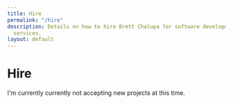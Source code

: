 ```yaml
---
title: Hire
permalink: "/hire"
description: Details on how to hire Brett Chalupa for software development and design
  services.
layout: default
---
```


# Hire

I'm currently currently not accepting new projects at this time.
